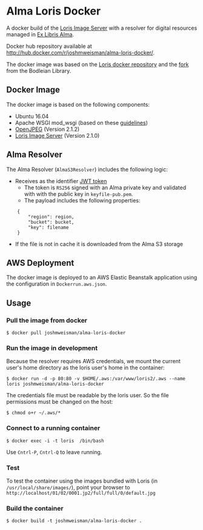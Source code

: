 # Alma Loris Docker

A docker build of the [Loris Image Server](https://github.com/loris-imageserver/loris) with a resolver for digital resources managed in [Ex Libris Alma](http://www.exlibrisgroup.com/category/AlmaOverview).

Docker hub repository available at http://hub.docker.com/r/joshmweisman/alma-loris-docker/.

The docker image was based on the [Loris docker repository](https://github.com/loris-imageserver/loris-docker) and the [fork](https://github.com/bodleian/loris-grok-docker) from the Bodleian Library.

## Docker Image

The docker image is based on the following components:
* Ubuntu 16.04
* Apache WSGI mod_wsgi (based on these [guidelines](https://github.com/loris-imageserver/loris/blob/development/doc/apache.md))
* [OpenJPEG](https://github.com/uclouvain/openjpeg.git) (Version 2.1.2)
* [Loris Image Server](https://github.com/loris-imageserver/loris.git) (Version 2.1.0)

## Alma Resolver

The Alma Resolver (`AlmaS3Resolver`) includes the following logic:
* Receives as the identifier [JWT token](http://jwt.io/) 
  * The token is `RS256` signed with an Alma private key and validated with with the public key in `keyfile-pub.pem`.
  * The payload includes the following properties:
```
    {
        "region": region,
        "bucket": bucket,
        "key": filename
    }
```
* If the file is not in cache it is downloaded from the Alma S3 storage

## AWS Deployment

The docker image is deployed to an AWS Elastic Beanstalk application using the 
configuration in `Dockerrun.aws.json`.

## Usage

### Pull the image from docker

    $ docker pull joshmweisman/alma-loris-docker

### Run the image in development

Because the resolver requires AWS credentials, we mount the current user's home directory as the loris user's home in the container:

    $ docker run -d -p 80:80 -v $HOME/.aws:/var/www/loris2/.aws --name loris joshmweisman/alma-loris-docker 

The credentials file must be readable by the loris user. So the file permissions must be changed on the host:

    $ chmod o+r ~/.aws/*

### Connect to a running container
    $ docker exec -i -t loris  /bin/bash

Use `Cntrl-P`, `Cntrl-Q` to leave running.

### Test

To test the container using the images bundled with Loris (in `/usr/local/share/images/`), point your browser to `http://localhost/01/02/0001.jp2/full/full/0/default.jpg`

### Build the container

    $ docker build -t joshmweisman/alma-loris-docker .

